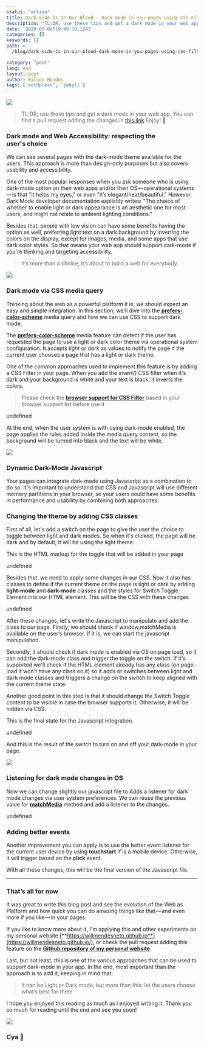 ```yaml
---
status: "active"
title: Dark Side Is In Our Blood — Dark mode in you pages using CSS Filters
description: "TL;DR; use these tips and get a dark mode in your web app. You can find a pull request adding the changes in this link Enjoy! \U0001F389"
date: '2020-07-06T19:49:10.124Z'
categories: []
keywords: []
path: >-
  /blog/dark-side-is-in-our-blood-dark-mode-in-you-pages-using-css-filters

category: "post"
lang: end
layout: post
author: Wilson Mendes
tags: ['wordpress', 'jekyll']
---
```


![](https://cdn-images-1.medium.com/max/2560/1*wVLiNqxa4OyomTMG8VaGbg.png)

> TL;DR; use these tips and get a dark mode in your web app. You can find a pull request adding the changes in [this link](https://github.com/willmendesneto/willmendesneto.github.io/commit/da46a0e4a22791861231cbbd481124367769e352) Enjoy! 🎉

### Dark mode and Web Accessibility: respecting the user's choice

We can see several pages with the dark-mode theme available for the users. This approach is more than design-only purposes but also covers usability and accessibility.

One of the most popular responses when you ask someone who is using dark-mode option on their web apps and/or their OS — operational systems — is that "it helps my eyes," or even "it’s elegant/neat/beautiful." However, Dark Mode developer documentation explicitly writes: "The choice of whether to enable light or dark appearance is an aesthetic one for most users, and might not relate to ambient lighting conditions."

Besides that, people with low vision can have some benefits having the option as well, preferring light text on a dark background by inverting the colors on the display, except for images, media, and some apps that use dark color styles. So that means your web app should support dark-mode if you're thinking and targeting accessibility.

> It’s more than a choice, it’s about to build a web for everybody.

![](https://cdn-images-1.medium.com/max/800/1*T4yacXhMVUhfCKpcgFrJAg.gif)

### Dark mode via CSS media query

Thinking about the web as a powerful platform it is, we should expect an easy and simple integration. In this section, we'll dive into the [**prefers-color-scheme**](https://developer.mozilla.org/en-US/docs/Web/CSS/@media/prefers-color-scheme) media query and how we can use CSS to support dark mode.

The [**prefers-color-scheme**](https://developer.mozilla.org/en-US/docs/Web/CSS/@media/prefers-color-scheme) media feature can detect if the user has requested the page to use a light or dark color theme via operational system configuration. It accepts _light_ or _dark_ as values to notify the page if the current user chooses a page that has a light or dark theme.

One of the common approaches used to implement this feature is by adding a CSS Filter in your page. When you add the _invert()_ CSS filter when it's dark and your background is white and your text is black, it inverts the colors.

> Please check the [**browser support for CSS Filter**](https://caniuse.com/#search=css%20filter) based in your browser support list before use it

undefined

At the end, when the user system is with using dark-mode enabled, the page applies the rules added inside the media query content, so the background will be turned into black and the text will be white.

![](https://cdn-images-1.medium.com/max/800/1*5gGJBP_1RjhyIg-jQvtn1w.gif)

### Dynamic Dark-Mode Javascript

Your pages can integrate dark-mode using Javascript as a combination to do so. It's important to understand that CSS and Javascript will use different memory partitions in your browser, so your users could have some benefits in performance and usability by combining both approaches.

### Changing the theme by adding CSS classes

First of all, let's add a switch on the page to give the user the choice to toggle between light and dark modes. So when it's clicked, the page will be dark and by default, it will be using the light theme.

This is the HTML markup for the toggle that will be added in your page

undefined

Besides that, we need to apply some changes in our CSS. Now it also has classes to define if the current theme on the page is light or dark by adding **light-mode** and **dark-mode** classes and the styles for Switch Toggle Element into our HTML element. This will be the CSS with these changes.

undefined

After these changes, let's write the Javascript to manipulate and add the class to our page. Firstly, we should check if window.matchMedia is available on the user’s browser. If it is, we can start the javascript manipulation.

Secondly, it should check if dark mode is enabled via OS on page load, so it can add the dark-mode class and trigger the toggle on the switch. If it's supported we'll check if the HTML element already has any class (on page-load it won't have any class on it) so it adds or switches between light and dark mode classes and triggers a change on the switch to keep aligned with the current theme state.

Another good point in this step is that it should change the Switch Toggle content to be visible in case the browser supports it. Otherwise, it will be hidden via CSS.

This is the final state for the Javascript integration.

undefined

And this is the result of the switch to turn on and off your dark-mode in your page.

![](https://cdn-images-1.medium.com/max/800/1*dIp1YtdPuHqlU6NQ0XdsAA.gif)

### Listening for dark mode changes in OS

Now we can change slightly our javascript file to Adds a listener for dark mode changes via user system preferences. We can reuse the previous value for [**matchMedia**](https://caniuse.com/#search=matchMedia) method and add a listener to the changes.

undefined

### Adding better events

Another improvement you can apply is to use the better event listener for the current user device by using **touchstart** if is a mobile device. Otherwise, it will trigger based on the **click** event.

With all these changes, this will be the final version of the Javascript file.

<hr/>

### That’s all for now

It was great to write this blog post and see the evolution of the Web as Platform and how quick you can do amazing things like that — and even more if you like — in your pages.

If you like to know more about it, I'm applying this and other experiments on my personal website [**https://willmendesneto.github.io**](https://willmendesneto.github.io/), or check the pull request adding this feature on the [**Github repository of my personal website**](https://github.com/willmendesneto/willmendesneto.github.io/commit/da46a0e4a22791861231cbbd481124367769e352).

Last, but not least, this is one of the various approaches that can be used to support dark-mode in your app. In the end, most important than the approach is to add it, keeping in mind that:

> It can be Light or Dark mode, but more than this: let the users choose what’s best for them

I hope you enjoyed this reading as much as I enjoyed writing it. Thank you so much for reading until the end and see you soon!

![](https://cdn-images-1.medium.com/max/800/1*tT2KIJkX4dhynNYipnVNmg.gif)

### Cya 👋
